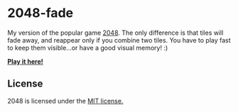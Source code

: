 # 2048-fade

My version of the popular game [2048](http://gabrielecirulli.github.io/2048/). The only difference is that tiles will fade away, and reappear only if you combine two tiles. You have to play fast to keep them visible...or have a good visual memory! :)

[**Play it here!**](http://ofalvai.github.io/2048-fade/)



## License
2048 is licensed under the [MIT license.](https://github.com/gabrielecirulli/2048/blob/master/LICENSE.txt)

